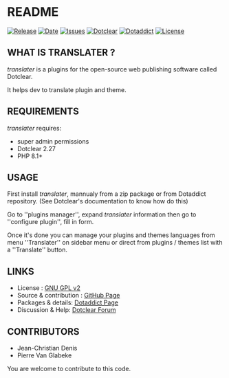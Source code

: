 # README

[![Release](https://img.shields.io/github/v/release/JcDenis/translater)](https://github.com/JcDenis/translater/releases)
[![Date](https://img.shields.io/github/release-date/JcDenis/translater)](https://github.com/JcDenis/translater/releases)
[![Issues](https://img.shields.io/github/issues/JcDenis/translater)](https://github.com/JcDenis/translater/issues)
[![Dotclear](https://img.shields.io/badge/dotclear-v2.27-blue.svg)](https://fr.dotclear.org/download)
[![Dotaddict](https://img.shields.io/badge/dotaddict-official-green.svg)](https://plugins.dotaddict.org/dc2/details/translater)
[![License](https://img.shields.io/github/license/JcDenis/translater)](https://github.com/JcDenis/translater/blob/master/LICENSE)

## WHAT IS TRANSLATER ?

_translater_ is a plugins for the open-source 
web publishing software called Dotclear.

It helps dev to translate plugin and theme.

## REQUIREMENTS

_translater_ requires: 

 * super admin permissions
 * Dotclear 2.27
 * PHP 8.1+

## USAGE

First install _translater_, mannualy from a zip package or from 
Dotaddict repository. (See Dotclear's documentation to know how do this)

Go to ''plugins manager'', expand _translater_ information then 
go to ''configure plugin'', fill in form.

Once it's done you can manage your plugins and themes languages 
from menu ''Translater'' on sidebar menu 
or direct from plugins / themes list with a ''Translate'' button.

## LINKS

 * License : [GNU GPL v2](https://www.gnu.org/licenses/old-licenses/lgpl-2.0.html)
 * Source & contribution : [GitHub Page](https://github.com/JcDenis/translater)
 * Packages & details:  [Dotaddict Page](https://plugins.dotaddict.org/dc2/details/translater)
 * Discussion & Help: [Dotclear Forum](https://forum.dotclear.org/viewtopic.php?id=39220)

## CONTRIBUTORS

 * Jean-Christian Denis
 * Pierre Van Glabeke

 You are welcome to contribute to this code.